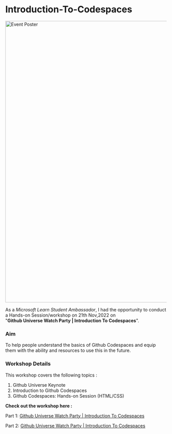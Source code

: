 # Introduction-To-Codespaces

<img width="878" alt="Event Poster" src="https://user-images.githubusercontent.com/103310345/203977111-c5d3f903-6fee-49b7-9903-6669606649af.png">

As a _Microsoft Learn Student Ambassador_, I had the opportunity to conduct a Hands-on Session/workshop on 21th Nov,2022 on <br>"**Github Universe Watch Party | Introduction To Codespaces**".

### Aim

To help people understand the basics of Github Codespaces and equip them with the ability and resources to use this in the future.

### Workshop Details

This workshop covers the following topics :
1. Github Universe Keynote
2. Introduction to Github Codespaces 
3. Github Codespaces: Hands-on Session (HTML/CSS)

**Check out the workshop here :**

Part 1: <a href="https://stdntpartners.sharepoint.com/sites/MSPOpen2/Shared%20Documents/Ambassador%20Events/Recordings/Github%20Universe%20Watch%20Party%20_%20Introduction%20to%20Codespaces-20221121_170243-Meeting%20Recording.mp4?id=/sites/MSPOpen2/Shared%20Documents/Ambassador%20Events/Recordings/Github%20Universe%20Watch%20Party%20_%20Introduction%20to%20Codespaces-20221121_170243-Meeting%20Recording.mp4&siteid={C12E2972-5A74-4319-BCBD-15A46865C553}&webid={EFD76E83-4173-4A26-B431-618A788339A8}&uniqueid={58913F70-10B0-4F77-B05B-E53A715A75D0}">Github Universe Watch Party | Introduction To Codespaces</a>

Part 2: <a href="https://stdntpartners.sharepoint.com/sites/MSPOpen2/Shared%20Documents/Ambassador%20Events/Recordings/Github%20Universe%20Watch%20Party%20_%20Introduction%20to%20Codespaces-20221121_180425-Meeting%20Recording.mp4?id=/sites/MSPOpen2/Shared%20Documents/Ambassador%20Events/Recordings/Github%20Universe%20Watch%20Party%20_%20Introduction%20to%20Codespaces-20221121_180425-Meeting%20Recording.mp4&siteid={C12E2972-5A74-4319-BCBD-15A46865C553}&webid={EFD76E83-4173-4A26-B431-618A788339A8}&uniqueid={9173B9D6-573A-48CB-96A8-1ECB8E102BC9}">Github Universe Watch Party | Introduction To Codespaces</a>

